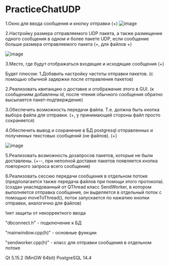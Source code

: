 # PracticeChatUDP

1.Окно для ввода сообщения и кнопку отправки (+)
![image](https://user-images.githubusercontent.com/45165479/219304439-d5cba14b-84b8-4d27-8f9a-62f095d6e59f.png)

2.Настройку размера отправляемого UDP пакета, а также размещение одного сообщения
в одном и более пакете UDP, если сообщение больше размера отправляемого пакета (+, для файлов +)

![image](https://user-images.githubusercontent.com/45165479/219304469-15fceefd-78f0-4153-b2d8-814d460b478a.png)

3.Место, где будут отображаться входящие и исходящие сообщения (+)

Будет плюсом:
1.Добавить настройку частоты отправки пакетов. (с помощью обычной задержки после отправления пакетов)

2.Реализовать квитанцию о доставке и отображение этого в GUI. (к сообщениям добавлены id, 
после чтения обычного сообщения обратно высылается пакет-подтверждение) 

3.Обеспечить возможность передачи файла. Т.е. должна быть кнопка выбора файла для
отправки. (+, у принимающей стороны файл просто сохраняется)

4.Обеспечить вывод и сохранение в БД postgresql отправленных и полученных
текстовых сообщений (не файлов). (+)

![image](https://user-images.githubusercontent.com/45165479/219304599-4a2601b1-536d-4140-ad23-5ffd921671c0.png)


5.Реализовать возможность дозапросов пакетов, которые не были доставлены. (+--, при неполной
доставке пакетов появляется кнопка повторного запроса всего сообщения)

6.Реализовать сессию передачи сообщения в отдельном потоке (предполагается также
передача файлов при помощи этого протокола).(создан унаследованный от QThread класс SendWorker, в котором выполняется отправка сообщения, он выделяется в
отдельный поток с помощью moveToThread(), поток запускается по нажатию кнопки отправки, аналогично для файлов)

!нет защиты от некорректного ввода

"dbconnect.h" - подключение к БД

"mainwindow.cpp(h)" - основные функции

"sendworker.cpp(h)" - класс для отправки сообщения в отдельном потоке


Qt 5.15.2 (MinGW 64bit)
PostgreSQL 14.4
 
